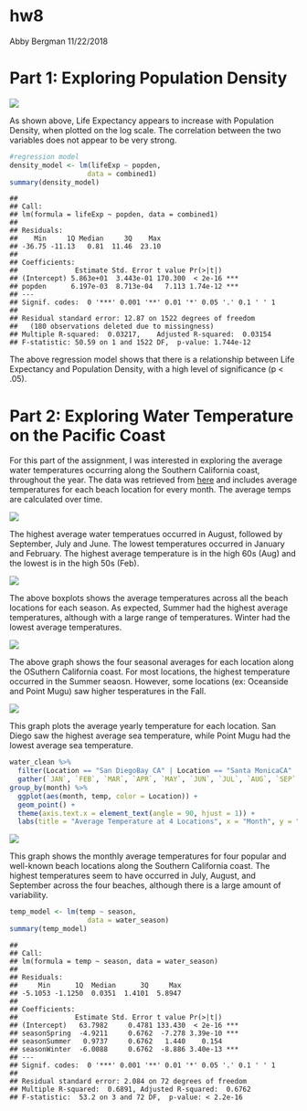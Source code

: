 hw8
================
Abby Bergman
11/22/2018

Part 1: Exploring Population Density
====================================

![](hw_8_files/figure-markdown_github/unnamed-chunk-4-1.png)

As shown above, Life Expectancy appears to increase with Population Density, when plotted on the log scale. The correlation between the two variables does not appear to be very strong.

``` r
#regression model
density_model <- lm(lifeExp ~ popden, 
                   data = combined1)
summary(density_model)
```

    ## 
    ## Call:
    ## lm(formula = lifeExp ~ popden, data = combined1)
    ## 
    ## Residuals:
    ##    Min     1Q Median     3Q    Max 
    ## -36.75 -11.13   0.81  11.46  23.10 
    ## 
    ## Coefficients:
    ##              Estimate Std. Error t value Pr(>|t|)    
    ## (Intercept) 5.863e+01  3.443e-01 170.300  < 2e-16 ***
    ## popden      6.197e-03  8.713e-04   7.113 1.74e-12 ***
    ## ---
    ## Signif. codes:  0 '***' 0.001 '**' 0.01 '*' 0.05 '.' 0.1 ' ' 1
    ## 
    ## Residual standard error: 12.87 on 1522 degrees of freedom
    ##   (180 observations deleted due to missingness)
    ## Multiple R-squared:  0.03217,    Adjusted R-squared:  0.03154 
    ## F-statistic: 50.59 on 1 and 1522 DF,  p-value: 1.744e-12

The above regression model shows that there is a relationship between Life Expectancy and Population Density, with a high level of significance (p &lt; .05).

Part 2: Exploring Water Temperature on the Pacific Coast
========================================================

For this part of the assignment, I was interested in exploring the average water temperatures occurring along the Southern California coast, throughout the year. The data was retrieved from [here](https://www.nodc.noaa.gov/dsdt/cwtg/all_meanT.html) and includes average temperatures for each beach location for every month. The average temps are calculated over time.

![](hw_8_files/figure-markdown_github/unnamed-chunk-6-1.png)

The highest average water temperatues occurred in August, followed by September, July and June. The lowest temperatures occurred in January and February. The highest average temperature is in the high 60s (Aug) and the lowest is in the high 50s (Feb).

![](hw_8_files/figure-markdown_github/unnamed-chunk-7-1.png)

The above boxplots shows the average temperatures across all the beach locations for each season. As expected, Summer had the highest average temperatures, although with a large range of temperatures. Winter had the lowest average temperatures.

![](hw_8_files/figure-markdown_github/unnamed-chunk-8-1.png)

The above graph shows the four seasonal averages for each location along the OSuthern California coast. For most locations, the highest temperature occurred in the Summer seaosn. However, some locations (ex: Oceanside and Point Mugu) saw higher tesperatures in the Fall.

![](hw_8_files/figure-markdown_github/unnamed-chunk-9-1.png)

This graph plots the average yearly temperature for each location. San Diego saw the highest average sea temperature, while Point Mugu had the lowest average sea temperature.

``` r
water_clean %>%
  filter(Location == "San DiegoBay CA" | Location == "Santa MonicaCA" | Location == "Santa BarbaraCA" | Location == "Los AngelesCA") %>%
  gather(`JAN`, `FEB`, `MAR`, `APR`, `MAY`, `JUN`, `JUL`, `AUG`, `SEP`, `OCT`, `NOV`, `DEC` ,key = month, value = temp) %>%
group_by(month) %>%
  ggplot(aes(month, temp, color = Location)) +
  geom_point() +
  theme(axis.text.x = element_text(angle = 90, hjust = 1)) +
  labs(title = "Average Temperature at 4 Locations", x = "Month", y = "Temperature")
```

![](hw_8_files/figure-markdown_github/unnamed-chunk-10-1.png)

This graph shows the monthly average temperatures for four popular and well-known beach locations along the Southern California coast. The highest temperatures seem to have occurred in July, August, and September across the four beaches, although there is a large amount of variability.

``` r
temp_model <- lm(temp ~ season, 
                   data = water_season)
summary(temp_model)
```

    ## 
    ## Call:
    ## lm(formula = temp ~ season, data = water_season)
    ## 
    ## Residuals:
    ##     Min      1Q  Median      3Q     Max 
    ## -5.1053 -1.1250  0.0351  1.4101  5.8947 
    ## 
    ## Coefficients:
    ##              Estimate Std. Error t value Pr(>|t|)    
    ## (Intercept)   63.7982     0.4781 133.430  < 2e-16 ***
    ## seasonSpring  -4.9211     0.6762  -7.278 3.39e-10 ***
    ## seasonSummer   0.9737     0.6762   1.440    0.154    
    ## seasonWinter  -6.0088     0.6762  -8.886 3.40e-13 ***
    ## ---
    ## Signif. codes:  0 '***' 0.001 '**' 0.01 '*' 0.05 '.' 0.1 ' ' 1
    ## 
    ## Residual standard error: 2.084 on 72 degrees of freedom
    ## Multiple R-squared:  0.6891, Adjusted R-squared:  0.6762 
    ## F-statistic:  53.2 on 3 and 72 DF,  p-value: < 2.2e-16
